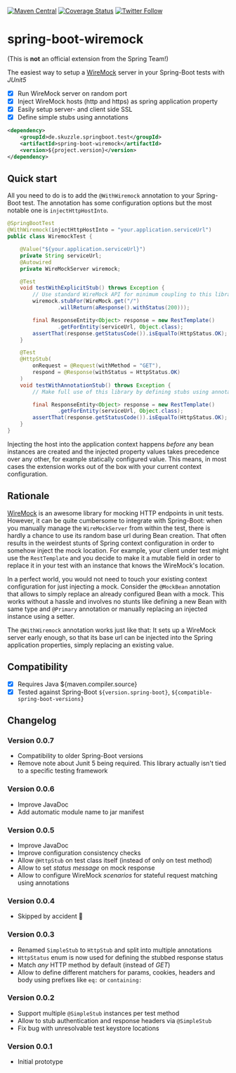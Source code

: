 [![Maven Central](https://maven-badges.herokuapp.com/maven-central/de.skuzzle.springboot.test/spring-boot-wiremock/badge.svg)](https://maven-badges.herokuapp.com/maven-central/de.skuzzle.springboot.test/spring-boot-wiremock)
[![Coverage Status](https://coveralls.io/repos/github/skuzzle/spring-boot-wiremock/badge.svg?branch=main)](https://coveralls.io/github/skuzzle/spring-boot-wiremock?branch=main)
[![Twitter Follow](https://img.shields.io/twitter/follow/skuzzleOSS.svg?style=social)](https://twitter.com/skuzzleOSS)

# spring-boot-wiremock
(This is **not** an official extension from the Spring Team!)

The easiest way to setup a [WireMock](http://wiremock.org/)  server in your Spring-Boot tests with *JUnit5*
- [x] Run WireMock server on random port
- [x] Inject WireMock hosts (http and https) as spring application property
- [x] Easily setup server- and client side SSL
- [x] Define simple stubs using annotations

```xml
<dependency>
    <groupId>de.skuzzle.springboot.test</groupId>
    <artifactId>spring-boot-wiremock</artifactId>
    <version>${project.version}</version>
</dependency>
```

## Quick start
All you need to do is to add the `@WithWiremock` annotation to your Spring-Boot test. The annotation has some 
configuration options but the most notable one is `injectHttpHostInto`.

```java
@SpringBootTest
@WithWiremock(injectHttpHostInto = "your.application.serviceUrl")
public class WiremockTest {

    @Value("${your.application.serviceUrl}")
    private String serviceUrl;
    @Autowired
    private WireMockServer wiremock;

    @Test
    void testWithExplicitStub() throws Exception {
        // Use standard WireMock API for minimum coupling to this library
        wiremock.stubFor(WireMock.get("/")
                .willReturn(aResponse().withStatus(200)));

        final ResponseEntity<Object> response = new RestTemplate()
                .getForEntity(serviceUrl, Object.class);
        assertThat(response.getStatusCode()).isEqualTo(HttpStatus.OK);
    }

    @Test
    @HttpStub(
        onRequest = @Request(withMethod = "GET"), 
        respond = @Response(withStatus = HttpStatus.OK)
    )
    void testWithAnnotationStub() throws Exception {
        // Make full use of this library by defining stubs using annotations

        final ResponseEntity<Object> response = new RestTemplate()
                .getForEntity(serviceUrl, Object.class);
        assertThat(response.getStatusCode()).isEqualTo(HttpStatus.OK);
    }
}
```
Injecting the host into the application context happens _before_ any bean instances are created and the injected 
property values takes precedence over any other, for example statically configured value. This means, in most cases the 
extension works out of the box with your current context configuration.

## Rationale
[WireMock](http://wiremock.org/) is an awesome library for mocking HTTP endpoints in unit tests. However, it can be 
quite cumbersome to integrate with Spring-Boot: when you manually manage the `WireMockServer` from within the test,
there is hardly a chance to use its random base url during Bean creation. That often results in the weirdest stunts of
Spring context configuration in order to somehow inject the mock location. For example, your client under test might 
use the `RestTemplate` and you decide to make it a mutable field in order to replace it in your test with an instance
that knows the WireMock's location.

In a perfect world, you would not need to touch your existing context configuration for just injecting a mock. Consider
the `@MockBean` annotation that allows to simply replace an already configured Bean with a mock. This works without a 
hassle and involves no stunts like defining a new Bean with same type and `@Primary` annotation or manually replacing
an injected instance using a setter.

The `@WithWiremock` annotation works just like that: It sets up a WireMock server early enough, so that its base url
can be injected into the Spring application properties, simply replacing an existing value. 

## Compatibility
- [x] Requires Java ${maven.compiler.source}
- [x] Tested against Spring-Boot `${version.spring-boot}`, `${compatible-spring-boot-versions}`

## Changelog

### Version 0.0.7
* Compatibility to older Spring-Boot versions
* Remove note about Junit 5 being required. This library actually isn't tied to a specific testing framework 

### Version 0.0.6
* Improve JavaDoc
* Add automatic module name to jar manifest

### Version 0.0.5
* Improve JavaDoc
* Improve configuration consistency checks
* Allow `@HttpStub` on test class itself (instead of only on test method)
* Allow to set _status message_ on mock response
* Allow to configure WireMock _scenarios_ for stateful request matching using annotations

### Version 0.0.4
* Skipped by accident 🤡

### Version 0.0.3
* Renamed `SimpleStub` to `HttpStub` and split into multiple annotations
* `HttpStatus` enum is now used for defining the stubbed response status
* Match _any_ HTTP method by default (instead of _GET_)
* Allow to define different matchers for params, cookies, headers and body using prefixes like `eq:` or `containing:`

### Version 0.0.2
* Support multiple `@SimpleStub` instances per test method
* Allow to stub authentication and response headers via `@SimpleStub`
* Fix bug with unresolvable test keystore locations

### Version 0.0.1
* Initial prototype
